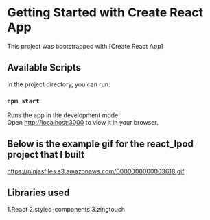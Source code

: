 # Getting Started with Create React App

This project was bootstrapped with [Create React App]

## Available Scripts

In the project directory, you can run:

### `npm start`

Runs the app in the development mode.\
Open [http://localhost:3000](http://localhost:3000) to view it in your browser.

## Below is the example gif for the react_Ipod project that I built 
https://ninjasfiles.s3.amazonaws.com/0000000000003618.gif

## Libraries used
1.React
2.styled-components
3.zingtouch


